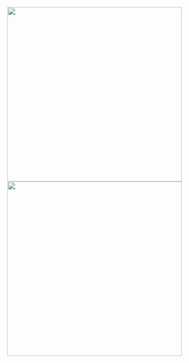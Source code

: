 <p float="left">
  <img src="https://res.cloudinary.com/dxct3hbqf/image/upload/v1706541658/gjw8q1raqxsks2yfbq8l.webp" width="400px" />
  <img src="https://res.cloudinary.com/dxct3hbqf/image/upload/v1706541658/tbz9tki8kuu0m3zfxipj.webp" width="400px" />
</p>
